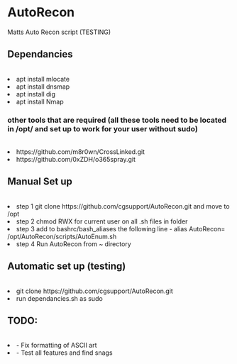 # <h1>AutoRecon</h1>
Matts Auto Recon script (TESTING)

<h2>Dependancies</h2>
<br>
<li>apt install mlocate</li>
<li>apt install dnsmap</li>
<li>apt install dig</li>
<li>apt install Nmap</li>

<h3>other tools that are required (all these tools need to be located in /opt/ and set up to work for your user without sudo) </h3>
<br>
<li>https://github.com/m8r0wn/CrossLinked.git</li>
<li>https://github.com/0xZDH/o365spray.git</li>


<h2>Manual Set up</h2>
<br>
<li>step 1 git clone https://github.com/cgsupport/AutoRecon.git and move to /opt</li>
<li>step 2 chmod RWX for current user on all .sh files in folder</li>
<li>step 3 add to bashrc/bash_aliases the following line 
      - alias AutoRecon= /opt/AutoRecon/scripts/AutoEnum.sh</li>
<li>step 4 Run AutoRecon from ~ directory</li>


<h2> Automatic set up (testing) </h2>
<br>
<li>git clone https://github.com/cgsupport/AutoRecon.git</li>
<li>run dependancies.sh as sudo</li> 

<h2>TODO: </h2>
<br>
<li>- Fix formatting of ASCII art </li>
<li>- Test all features and find snags </li>
